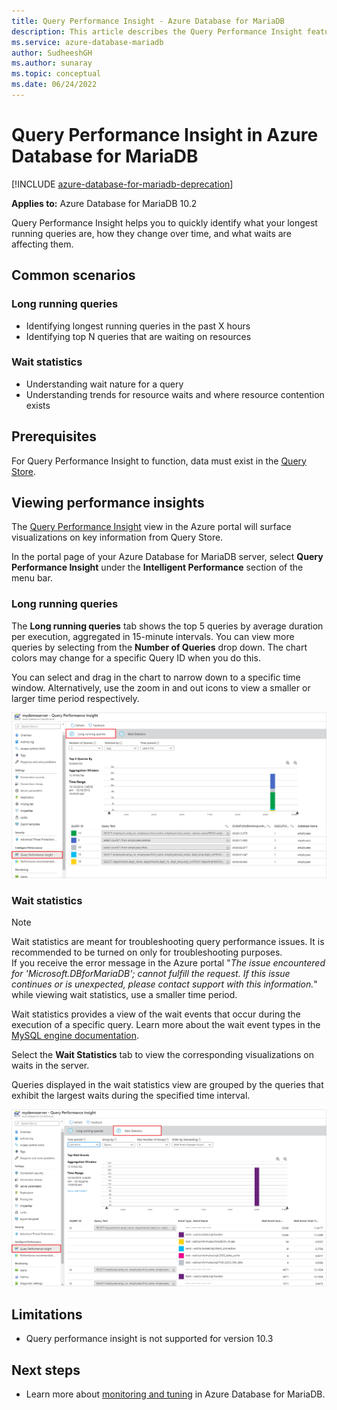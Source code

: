```yaml
---
title: Query Performance Insight - Azure Database for MariaDB
description: This article describes the Query Performance Insight feature in Azure Database for MariaDB
ms.service: azure-database-mariadb
author: SudheeshGH
ms.author: sunaray
ms.topic: conceptual
ms.date: 06/24/2022
---
```

# Query Performance Insight in Azure Database for MariaDB

[!INCLUDE [azure-database-for-mariadb-deprecation](includes/azure-database-for-mariadb-deprecation.md)]

**Applies to:** Azure Database for MariaDB 10.2

Query Performance Insight helps you to quickly identify what your longest running queries are, how they change over time, and what waits are affecting them.

## Common scenarios

### Long running queries

- Identifying longest running queries in the past X hours
- Identifying top N queries that are waiting on resources

### Wait statistics

- Understanding wait nature for a query
- Understanding trends for resource waits and where resource contention exists

## Prerequisites

For Query Performance Insight to function, data must exist in the [Query Store](concepts-query-store.md).

## Viewing performance insights

The [Query Performance Insight](concepts-query-performance-insight.md) view in the Azure portal will surface visualizations on key information from Query Store.

In the portal page of your Azure Database for MariaDB server, select **Query Performance Insight** under the **Intelligent Performance** section of the menu bar.

### Long running queries

The **Long running queries** tab shows the top 5 queries by average duration per execution, aggregated in 15-minute intervals. You can view more queries by selecting from  the **Number of Queries** drop down. The chart colors may change for a specific Query ID when you do this.

You can select and drag in the chart to narrow down to a specific time window. Alternatively, use the zoom in and out icons to view a smaller or larger time period respectively.

![Query Performance Insight long running queries](./media/concepts-query-performance-insight/query-performance-insight-landing-page.png)

### Wait statistics

> [!NOTE]
> Wait statistics are meant for troubleshooting query performance issues. It is recommended to be turned on only for troubleshooting purposes. <br>If you receive the error message in the Azure portal "*The issue encountered for 'Microsoft.DBforMariaDB'; cannot fulfill the request. If this issue continues or is unexpected, please contact support with this information.*" while viewing wait statistics, use a smaller time period.

Wait statistics provides a view of the wait events that occur during the execution of a specific query. Learn more about the wait event types in the [MySQL engine documentation](https://go.microsoft.com/fwlink/?linkid=2098206).

Select the **Wait Statistics** tab to view the corresponding visualizations on waits in the server.

Queries displayed in the wait statistics view are grouped by the queries that exhibit the largest waits during the specified time interval.

![Query Performance Insight waits statistics](./media/concepts-query-performance-insight/query-performance-insight-wait-statistics.png)

## Limitations

* Query performance insight is not supported for version 10.3

## Next steps

- Learn more about [monitoring and tuning](concepts-monitoring.md) in Azure Database for MariaDB.
